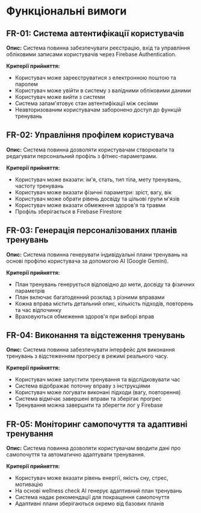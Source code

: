 # Функціональні вимоги

## FR-01: Система автентифікації користувачів
**Опис:** Система повинна забезпечувати реєстрацію, вхід та управління обліковими записами користувачів через Firebase Authentication.

**Критерії прийняття:**
- Користувач може зареєструватися з електронною поштою та паролем
- Користувач може увійти в систему з валідними обліковими даними
- Користувач може вийти з системи
- Система запам'ятовує стан автентифікації між сесіями
- Неавторизованим користувачам заборонено доступ до функцій тренувань

## FR-02: Управління профілем користувача
**Опис:** Система повинна дозволяти користувачам створювати та редагувати персональний профіль з фітнес-параметрами.

**Критерії прийняття:**
- Користувач може вказати: ім'я, стать, тип тіла, мету тренувань, частоту тренувань
- Користувач може вказати фізичні параметри: зріст, вагу, вік
- Користувач може обрати рівень досвіду та цільові групи м'язів
- Користувач може вказати обмеження здоров'я та травми
- Профіль зберігається в Firebase Firestore

## FR-03: Генерація персоналізованих планів тренувань
**Опис:** Система повинна генерувати індивідуальні плани тренувань на основі профілю користувача за допомогою AI (Google Gemini).

**Критерії прийняття:**
- План тренувань генерується відповідно до мети, досвіду та фізичних параметрів
- План включає багатоденний розклад з різними вправами
- Кожна вправа містить детальний опис, кількість підходів, повторень та час відпочинку
- Враховуються обмеження здоров'я при виборі вправ

## FR-04: Виконання та відстеження тренувань
**Опис:** Система повинна забезпечувати інтерфейс для виконання тренувань з відстеженням прогресу в режимі реального часу.

**Критерії прийняття:**
- Користувач може запустити тренування та відслідковувати час
- Система відображає поточну вправу з інструкціями
- Користувач може логувати виконані підходи (вагу, повторення)
- Система відмічає завершені вправи та зберігає прогрес
- Тренування можна завершити та зберегти лог у Firebase

## FR-05: Моніторинг самопочуття та адаптивні тренування
**Опис:** Система повинна дозволяти користувачам вводити дані про самопочуття та автоматично адаптувати тренування.

**Критерії прийняття:**
- Користувач може вказати рівень енергії, якість сну, стрес, мотивацію
- На основі wellness check AI генерує адаптивний план тренувань
- Система надає рекомендації для покращення самопочуття
- Адаптивні плани зберігаються окремо від базових планів